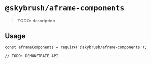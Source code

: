 # `@skybrush/aframe-components`

> TODO: description

## Usage

```
const aframeComponents = require('@skybrush/aframe-components');

// TODO: DEMONSTRATE API
```

